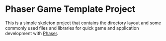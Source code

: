 # Phaser Game Template Project

This is a simple skeleton project that contains the
directory layout and some commonly used files and 
libraries for quick game and application development
with [Phaser](http://phaser.io). 
